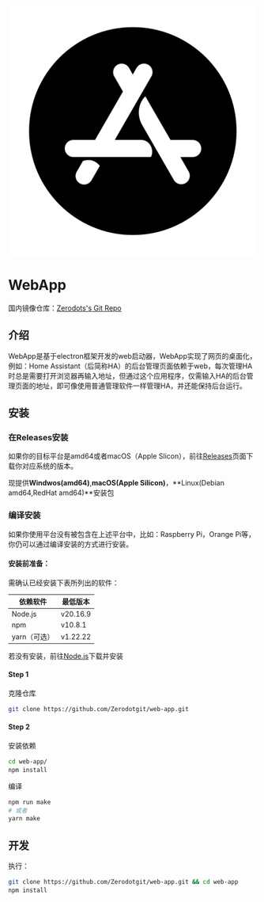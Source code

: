 ![alt logo](../src/assets/icons/icon.png)

# WebApp
国内镜像仓库：[Zerodots's Git Repo](https://git.zerodots.net/zerodots/web-app)
## 介绍

WebApp是基于electron框架开发的web启动器，WebApp实现了网页的桌面化，例如：Home Assistant（后简称HA）的后台管理页面依赖于web，每次管理HA时总是需要打开浏览器再输入地址，但通过这个应用程序，仅需输入HA的后台管理页面的地址，即可像使用普通管理软件一样管理HA，并还能保持后台运行。

## 安装

### 在Releases安装

如果你的目标平台是amd64或者macOS（Apple Slicon），前往[Releases](https://github.com/Zerodotgit/web-app/releases)页面下载你对应系统的版本。

现提供**Windwos(amd64)**,**macOS(Apple Silicon)**，**Linux(Debian amd64,RedHat amd64)**安装包

### 编译安装

如果你使用平台没有被包含在上述平台中，比如：Raspberry Pi，Orange Pi等，你仍可以通过编译安装的方式进行安装。

#### 安装前准备：

需确认已经安装下表所列出的软件：

| 依赖软件     | 最低版本 |
| ------------ | -------- |
| Node.js      | v20.16.9 |
| npm          | v10.8.1  |
| yarn（可选） | v1.22.22 |

若没有安装，前往[Node.js](https://nodejs.org/zh-cn/download/package-manager)下载并安装

#### Step 1

克隆仓库

```bash
git clone https://github.com/Zerodotgit/web-app.git
```

#### Step 2

安装依赖

```bash
cd web-app/
npm install
```

编译

```bash
npm run make
# 或者
yarn make
```

## 开发

执行：

```bash
git clone https://github.com/Zerodotgit/web-app.git && cd web-app
npm install
```